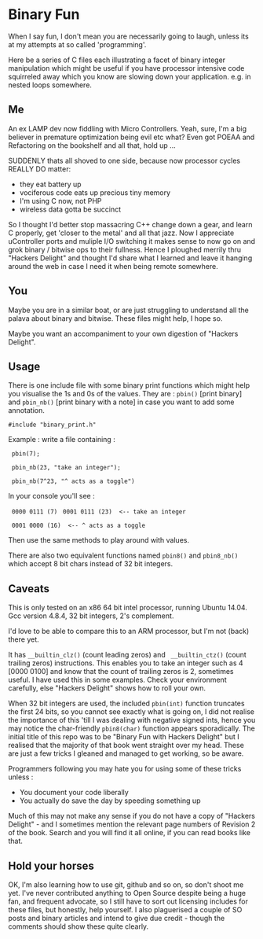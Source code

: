 # Binary Fun

When I say fun, I don't mean you are necessarily going to laugh, unless its at my attempts at so called 'programming'.

Here be a series of C files each illustrating a facet of binary integer manipulation which might be useful if you have processor intensive code squirreled away which you know are slowing down your application. e.g. in nested loops somewhere. 

## Me

An ex LAMP dev now fiddling with Micro Controllers. Yeah, sure, I'm a big believer in premature optimization being evil etc what? Even got POEAA and Refactoring on the bookshelf and all that, hold up ...

SUDDENLY thats all shoved to one side, because now processor cycles REALLY DO matter: 

* they eat battery up 
* vociferous code eats up precious tiny memory
* I'm using C now, not PHP
* wireless data gotta be succinct

So I thought I'd better stop massacring C++ change down a gear, and learn C properly, get 'closer to the metal' and all that jazz.  Now I appreciate uController ports and muliple I/O switching it makes sense to now go on and grok binary / bitwise ops to their fullness. Hence I ploughed merrily thru "Hackers Delight" and thought I'd share what I learned and leave it hanging around the web in case I need it when being remote somewhere.

## You

Maybe you are in a  similar boat, or are just struggling to understand all the palava about binary and bitwise.  These files might help, I hope so.

Maybe you want an accompaniment to your own digestion of "Hackers Delight".

## Usage

There is one include file with some binary print functions which might help you visualise the 1s and 0s of the values.
They are :  `pbin()` [print binary] and `pbin_nb()` [print binary with a note] in case you want to add some annotation.

` #include "binary_print.h" `

Example : write a file containing  :

` pbin(7);`

` pbin_nb(23, "take an integer");`

` pbin_nb(7^23, "^ acts as a toggle")`


In your console you'll see :

` 0000 0111	(7)`
` 0001 0111	(23)  <-- take an integer`

` 0001 0000	(16)  <-- ^ acts as a toggle`


Then use the same methods to play around with values. 

There are also two equivalent functions named `pbin8()` and `pbin8_nb()` which accept 8 bit chars instead of 32 bit integers.

## Caveats

This is only tested on an x86 64 bit intel processor, running Ubuntu 14.04. Gcc version 4.8.4, 32 bit integers, 2's complement.

I'd love to be able to compare this to an ARM processor, but I'm not (back) there yet.

It has `__builtin_clz()` (count leading zeros) and ` __builtin_ctz()` (count trailing zeros) instructions. This enables you to take an integer such as 4 [0000 0100] and know that the count of trailing zeros is 2, sometimes useful. I have used this in some examples. Check your environment carefully, else "Hackers Delight" shows how to roll your own.

When 32 bit integers are used, the included `pbin(int)` function truncates the first 24 bits, so you cannot see exactly what is going on, I did not realise the importance of this 'till I was dealing with negative signed ints, hence you may notice the char-friendly `pbin8(char)` function appears sporadically. 
The initial title of this repo was to be "Binary Fun with Hackers Delight" but I realised that the majority of that book went straight over my head. These are just a few tricks I gleaned and managed to get working, so be aware.

Programmers following you may hate you for using some of these tricks unless :

* You document your code liberally
* You actually do save the day by speeding something up

Much of this may not make any sense if you do not have a copy of "Hackers Delight" - and I sometimes mention the relevant page numbers of Revision 2 of the book. Search and you will find it all online, if you can read books like that. 

## Hold your horses

OK, I'm also learning how to use git, github and so on, so don't shoot me yet. I've never contributed anything to Open Source despite being a huge fan, and frequent advocate, so I still have to sort out licensing includes for these files, but honestly, help yourself. I also plaguerised a couple of SO posts and binary articles and intend to give due credit - though the comments should show these quite clearly.  
